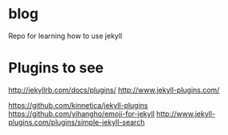blog
====

Repo for learning how to use jekyll

# Plugins to see
http://jekyllrb.com/docs/plugins/
http://www.jekyll-plugins.com/

https://github.com/kinnetica/jekyll-plugins
https://github.com/yihangho/emoji-for-jekyll
http://www.jekyll-plugins.com/plugins/simple-jekyll-search
